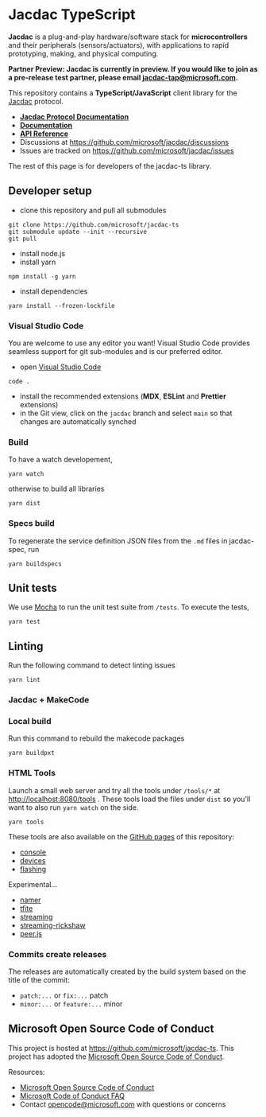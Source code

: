 # Jacdac TypeScript

**Jacdac** is a plug-and-play hardware/software stack
for **microcontrollers** and their peripherals (sensors/actuators),
with applications to rapid prototyping, making, and physical computing.

**Partner Preview: Jacdac is currently in preview. If you would like to join as a pre-release test partner, please email jacdac-tap@microsoft.com.**

This repository contains a **TypeScript/JavaScript** client library for the [Jacdac](https://aka.ms/jacdac) protocol.

-   **[Jacdac Protocol Documentation](https://aka.ms/jacdac/)**
-   **[Documentation](https://microsoft.github.io/jacdac-docs/clients/javascript/)**
-   **[API Reference](https://microsoft.github.io/jacdac-ts/)**
-   Discussions at https://github.com/microsoft/jacdac/discussions
-   Issues are tracked on https://github.com/microsoft/jacdac/issues

The rest of this page is for developers of the jacdac-ts library.

## Developer setup

-   clone this repository and pull all submodules

```
git clone https://github.com/microsoft/jacdac-ts
git submodule update --init --recursive
git pull
```

-   install node.js
-   install yarn

```
npm install -g yarn
```

-   install dependencies

```
yarn install --frozen-lockfile
```

### Visual Studio Code

You are welcome to use any editor you want! Visual Studio Code
provides seamless support for git sub-modules and is our preferred editor.

-   open [Visual Studio Code](https://code.visualstudio.com/)

```
code .
```

-   install the recommended extensions (**MDX**, **ESLint** and **Prettier** extensions)
-   in the Git view, click on the `jacdac` branch and select `main` so that changes are automatically synched

### Build

To have a watch developement,

```
yarn watch
```

otherwise to build all libraries

```
yarn dist
```

### Specs build

To regenerate the service definition JSON files from the `.md` files in jacdac-spec,
run

```
yarn buildspecs
```

## Unit tests

We use [Mocha](https://mochajs.org/) to run the unit test suite from `/tests`. To execute the tests,

```
yarn test
```

## Linting

Run the following command to detect linting issues

```
yarn lint
```

### Jacdac + MakeCode

### Local build

Run this command to rebuild the makecode packages

```
yarn buildpxt
```

### HTML Tools

Launch a small web server and
try all the tools under `/tools/*` at [http://localhost:8080/tools](http://localhost:8080/tools) . These tools load the files under `dist` so you'll want
to also run `yarn watch` on the side.

```
yarn tools
```

These tools are also available on the [GitHub pages](https://microsoft.github.io/jacdac-ts/) of this repository:

-   [console](https://microsoft.github.io/jacdac-ts/tools/console.html)
-   [devices](https://microsoft.github.io/jacdac-ts/tools/devices.html)
-   [flashing](https://microsoft.github.io/jacdac-ts/tools/flashing.html)

Experimental...

-   [namer](https://microsoft.github.io/jacdac-ts/tools/namer.html)
-   [tfite](https://microsoft.github.io/jacdac-ts/tools/tflite.html)
-   [streaming](https://microsoft.github.io/jacdac-ts/tools/streaming.html)
-   [streaming-rickshaw](https://microsoft.github.io/jacdac-ts/tools/streaming-rickshaw.html)
-   [peer.js](https://microsoft.github.io/jacdac-ts/tools/peerjs.html)

### Commits create releases

The releases are automatically created by the build system based on the title of the commit:

-   `patch:...` or `fix:...` patch
-   `minor:...` or `feature:...` minor

## Microsoft Open Source Code of Conduct

This project is hosted at https://github.com/microsoft/jacdac-ts.
This project has adopted the
[Microsoft Open Source Code of Conduct](https://opensource.microsoft.com/codeofconduct/).

Resources:

-   [Microsoft Open Source Code of Conduct](https://opensource.microsoft.com/codeofconduct/)
-   [Microsoft Code of Conduct FAQ](https://opensource.microsoft.com/codeofconduct/faq/)
-   Contact [opencode@microsoft.com](mailto:opencode@microsoft.com) with questions or concerns
